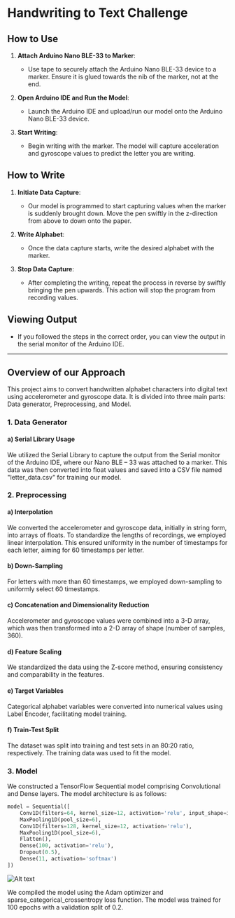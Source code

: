 # Handwriting to Text Challenge

## How to Use

1. **Attach Arduino Nano BLE-33 to Marker**:
   - Use tape to securely attach the Arduino Nano BLE-33 device to a marker. Ensure it is glued towards the nib of the marker, not at the end.

2. **Open Arduino IDE and Run the Model**:
   - Launch the Arduino IDE and upload/run our model onto the Arduino Nano BLE-33 device.

3. **Start Writing**:
   - Begin writing with the marker. The model will capture acceleration and gyroscope values to predict the letter you are writing.

## How to Write

1. **Initiate Data Capture**:
   - Our model is programmed to start capturing values when the marker is suddenly brought down. Move the pen swiftly in the z-direction from above to down onto the paper.

2. **Write Alphabet**:
   - Once the data capture starts, write the desired alphabet with the marker.

3. **Stop Data Capture**:
   - After completing the writing, repeat the process in reverse by swiftly bringing the pen upwards. This action will stop the program from recording values.

## Viewing Output

- If you followed the steps in the correct order, you can view the output in the serial monitor of the Arduino IDE.
-------------------------------------------------


## Overview of our Approach

This project aims to convert handwritten alphabet characters into digital text using accelerometer and gyroscope data. It is divided into three main parts: Data generator, Preprocessing, and Model.

### 1. Data Generator
#### a) Serial Library Usage
We utilized the Serial Library to capture the output from the Serial monitor of the Arduino IDE, where our Nano BLE – 33 was attached to a marker. This data was then converted into float values and saved into a CSV file named "letter_data.csv" for training our model.

### 2. Preprocessing
#### a) Interpolation
We converted the accelerometer and gyroscope data, initially in string form, into arrays of floats. To standardize the lengths of recordings, we employed linear interpolation. This ensured uniformity in the number of timestamps for each letter, aiming for 60 timestamps per letter.

#### b) Down-Sampling
For letters with more than 60 timestamps, we employed down-sampling to uniformly select 60 timestamps.

#### c) Concatenation and Dimensionality Reduction
Accelerometer and gyroscope values were combined into a 3-D array, which was then transformed into a 2-D array of shape (number of samples, 360).

#### d) Feature Scaling
We standardized the data using the Z-score method, ensuring consistency and comparability in the features.

#### e) Target Variables
Categorical alphabet variables were converted into numerical values using Label Encoder, facilitating model training.

#### f) Train-Test Split
The dataset was split into training and test sets in an 80:20 ratio, respectively. The training data was used to fit the model.

### 3. Model
We constructed a TensorFlow Sequential model comprising Convolutional and Dense layers. The model architecture is as follows:

```python
model = Sequential([
    Conv1D(filters=64, kernel_size=12, activation='relu', input_shape=input_shape),
    MaxPooling1D(pool_size=6),
    Conv1D(filters=128, kernel_size=12, activation='relu'),
    MaxPooling1D(pool_size=6),
    Flatten(),
    Dense(100, activation='relu'),
    Dropout(0.5),
    Dense(11, activation='softmax')  
])
```
![Alt text](https://github.com/karthikpeddi14/Handwriting-to-Text-Challenge/blob/main/modelphoto.jpg)

We compiled the model using the Adam optimizer and sparse_categorical_crossentropy loss function. The model was trained for 100 epochs with a validation split of 0.2.
